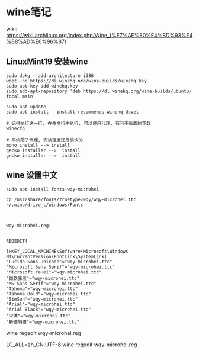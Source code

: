 # wine笔记

wiki: https://wiki.archlinux.org/index.php/Wine_(%E7%AE%80%E4%BD%93%E4%B8%AD%E6%96%87)

## LinuxMint19 安装wine

    sudo dpkg --add-architecture i386
    wget -nc https://dl.winehq.org/wine-builds/winehq.key
    sudo apt-key add winehq.key
    sudo add-apt-repository 'deb https://dl.winehq.org/wine-builds/ubuntu/ focal main'

    sudo apt update
    sudo apt install --install-recommends winehq-devel

    # 记得执行这一行, 在命令行中执行, 可以使用代理, 有利于后面的下载
    winecfg

    # 系统配了代理, 安装速度还是很快的
    mono install --> install
    gecko installer -->  install
    gecko installer -->  install



## wine 设置中文

```
sudo apt install fonts-wqy-microhei

cp /usr/share/fonts/truetype/wqy/wqy-microhei.ttc ~/.wine/drive_c/windows/Fonts



wqy-microhei.reg:


REGEDIT4

[HKEY_LOCAL_MACHINE\Software\Microsoft\Windows NT\CurrentVersion\FontLink\SystemLink]
"Lucida Sans Unicode"="wqy-microhei.ttc"
"Microsoft Sans Serif"="wqy-microhei.ttc"
"Microsoft YaHei"="wqy-microhei.ttc"
"微软雅黑"="wqy-microhei.ttc"
"MS Sans Serif"="wqy-microhei.ttc"
"Tahoma"="wqy-microhei.ttc"
"Tahoma Bold"="wqy-microhei.ttc"
"SimSun"="wqy-microhei.ttc"
"Arial"="wqy-microhei.ttc"
"Arial Black"="wqy-microhei.ttc"
"宋体"="wqy-microhei.ttc"
"新細明體"="wqy-microhei.ttc"

```

wine regedit wqy-microhei.reg

LC_ALL=zh_CN.UTF-8 wine regedit wqy-microhei.reg
